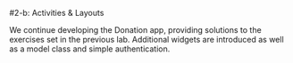 #2-b: Activities & Layouts

We continue developing the Donation app, providing solutions to the exercises set in the previous lab. Additional widgets are introduced as well as a model class and simple authentication.
